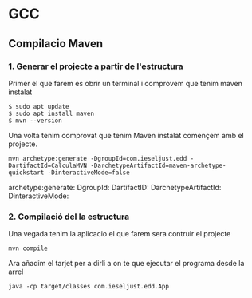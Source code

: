 # GCC
## Compilacio Maven

### 1. Generar el projecte a partir de l'estructura

Primer el que farem es obrir un terminal i comprovem que tenim maven instalat

```
$ sudo apt update
$ sudo apt install maven
$ mvn --version
```

Una volta tenim comprovat que tenim Maven instalat començem amb el projecte.

```
mvn archetype:generate -DgroupId=com.ieseljust.edd -DartifactId=CalculaMVN -DarchetypeArtifactId=maven-archetype-quickstart -DinteractiveMode=false
```

archetype:generate:
DgroupId:
DartifactID:
DarchetypeArtifactId:
DinteractiveMode:

### 2. Compilació del la estructura

Una vegada tenim la aplicacio el que farem sera contruir el projecte

```
mvn compile
```

Ara añadim el tarjet per a dirli a on te que ejecutar el programa desde la arrel
```
java -cp target/classes com.ieseljust.edd.App
```